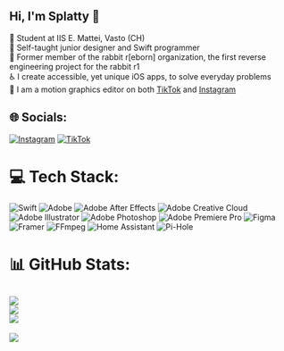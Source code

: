 ## Hi, I'm Splatty 👋

🏫 Student at IIS E. Mattei, Vasto (CH)<br/>
💪 Self-taught junior designer and Swift programmer<br/>
🐰 Former member of the rabbit r[eborn] organization, the first reverse engineering project for the rabbit r1<br/>
♿️ I create accessible, yet unique iOS apps, to solve everyday problems<br/>
🎥 I am a motion graphics editor on both [TikTok](https://www.tiktok.com/@techbysplatty?lang=en) and [Instagram](https://www.instagram.com/realsplattyy/)<br/>

## 🌐 Socials:
[![Instagram](https://img.shields.io/badge/Instagram-%23E4405F.svg?logo=Instagram&logoColor=white)](https://instagram.com/splattydeosstuff) [![TikTok](https://img.shields.io/badge/TikTok-%23000000.svg?logo=TikTok&logoColor=white)](https://tiktok.com/@splattydoesstuff) 

# 💻 Tech Stack:
![Swift](https://img.shields.io/badge/swift-F54A2A?style=for-the-badge&logo=swift&logoColor=white) ![Adobe](https://img.shields.io/badge/adobe-%23FF0000.svg?style=for-the-badge&logo=adobe&logoColor=white) ![Adobe After Effects](https://img.shields.io/badge/Adobe%20After%20Effects-9999FF.svg?style=for-the-badge&logo=Adobe%20After%20Effects&logoColor=white) ![Adobe Creative Cloud](https://img.shields.io/badge/Adobe%20Creative%20Cloud-DA1F26.svg?style=for-the-badge&logo=Adobe%20Creative%20Cloud&logoColor=white) ![Adobe Illustrator](https://img.shields.io/badge/adobe%20illustrator-%23FF9A00.svg?style=for-the-badge&logo=adobe%20illustrator&logoColor=white) ![Adobe Photoshop](https://img.shields.io/badge/adobe%20photoshop-%2331A8FF.svg?style=for-the-badge&logo=adobe%20photoshop&logoColor=white) ![Adobe Premiere Pro](https://img.shields.io/badge/Adobe%20Premiere%20Pro-9999FF.svg?style=for-the-badge&logo=Adobe%20Premiere%20Pro&logoColor=white) ![Figma](https://img.shields.io/badge/figma-%23F24E1E.svg?style=for-the-badge&logo=figma&logoColor=white) ![Framer](https://img.shields.io/badge/Framer-black?style=for-the-badge&logo=framer&logoColor=blue) ![FFmpeg](https://shields.io/badge/FFmpeg-%23171717.svg?logo=ffmpeg&style=for-the-badge&labelColor=171717&logoColor=5cb85c) ![Home Assistant](https://img.shields.io/badge/home%20assistant-%2341BDF5.svg?style=for-the-badge&logo=home-assistant&logoColor=white) ![Pi-Hole](https://img.shields.io/badge/pihole-%2396060C.svg?style=for-the-badge&logo=pi-hole&logoColor=white)
# 📊 GitHub Stats:
![](https://github-readme-stats.vercel.app/api?username=SplattyDev&theme=cobalt&hide_border=false&include_all_commits=false&count_private=false)<br/>
![](https://nirzak-streak-stats.vercel.app/?user=SplattyDev&theme=cobalt&hide_border=false)<br/>
![](https://github-readme-stats.vercel.app/api/top-langs/?username=SplattyDev&theme=cobalt&hide_border=false&include_all_commits=false&count_private=false&layout=compact)
---
[![](https://visitcount.itsvg.in/api?id=SplattyDev&icon=0&color=0)](https://visitcount.itsvg.in)

<!-- Proudly created with GPRM ( https://gprm.itsvg.in ) -->
